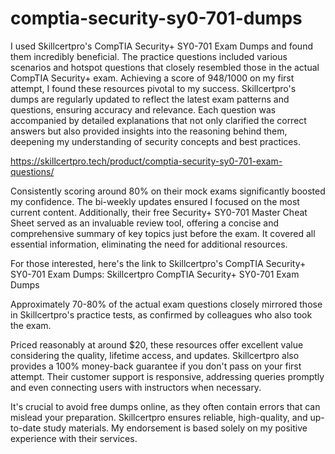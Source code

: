 # comptia-security-sy0-701-dumps
I used Skillcertpro's CompTIA Security+ SY0-701 Exam Dumps and found them incredibly beneficial. The practice questions included various scenarios and hotspot questions that closely resembled those in the actual CompTIA Security+ exam. Achieving a score of 948/1000 on my first attempt, I found these resources pivotal to my success. Skillcertpro's dumps are regularly updated to reflect the latest exam patterns and questions, ensuring accuracy and relevance. Each question was accompanied by detailed explanations that not only clarified the correct answers but also provided insights into the reasoning behind them, deepening my understanding of security concepts and best practices.

https://skillcertpro.tech/product/comptia-security-sy0-701-exam-questions/

Consistently scoring around 80% on their mock exams significantly boosted my confidence. The bi-weekly updates ensured I focused on the most current content. Additionally, their free Security+ SY0-701 Master Cheat Sheet served as an invaluable review tool, offering a concise and comprehensive summary of key topics just before the exam. It covered all essential information, eliminating the need for additional resources.

For those interested, here's the link to Skillcertpro's CompTIA Security+ SY0-701 Exam Dumps: Skillcertpro CompTIA Security+ SY0-701 Exam Dumps

Approximately 70-80% of the actual exam questions closely mirrored those in Skillcertpro's practice tests, as confirmed by colleagues who also took the exam.

Priced reasonably at around $20, these resources offer excellent value considering the quality, lifetime access, and updates. Skillcertpro also provides a 100% money-back guarantee if you don't pass on your first attempt. Their customer support is responsive, addressing queries promptly and even connecting users with instructors when necessary.

It's crucial to avoid free dumps online, as they often contain errors that can mislead your preparation. Skillcertpro ensures reliable, high-quality, and up-to-date study materials. My endorsement is based solely on my positive experience with their services.
